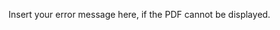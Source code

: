 <object width="400" height="500" type="application/pdf" data="/my_pdf.pdf?#zoom=85&scrollbar=0&toolbar=0&navpanes=0">
    <p>Insert your error message here, if the PDF cannot be displayed.</p>
</object>
